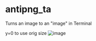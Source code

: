 # antipng_ta
Turns an image to an "image" in Terminal

y=0 to use orig size
![image](https://user-images.githubusercontent.com/83335375/179364426-3b5577f1-03bb-4774-89ea-f4d39615ebef.png)
